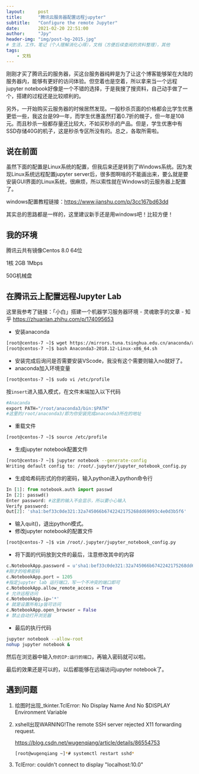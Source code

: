 ```yaml
---
layout:     post
title:      "腾讯云服务器配置远程jupyter"
subtitle:   "Configure the remote Jupyter"
date:       2021-02-20 22:51:00
author:     "Jpy"
header-img: "img/post-bg-2015.jpg"
# 生活，工作，笔记（个人理解消化心得），文档（方便后续查阅的资料整理），其他
tags:
    - 文档
---
```


刚刚才买了腾讯云的服务器，买这台服务器纯粹是为了让这个博客能够架在大陆的服务器内，能够有更好的访问体验。但空着也是空着，所以拿来当一个远程jupyter notebook好像是一个不错的选择，于是我搜了搜资料，自己动手做了一个，搭建的过程还是比较顺利的。

另外，一开始购买云服务器的时候居然发现。一般秒杀页面的价格都会比学生优惠更低一些，我这台是99一年，而学生优惠虽然打着0.7折的幌子，但一年是108元。而且秒杀一般都存量还比较大，不如买秒杀的产品。但是，学生优惠中有SSD存储40G的机子，这是秒杀专区所没有的。总之，各取所需啦。

## 说在前面

虽然下面的配置是Linux系统的配置，但我后来还是转到了Windows系统。因为发现Linux系统远程配置jupyter server后，很多图啊啥的不能画出来，要么就是要安装GUI界面的Linux系统，很麻烦，所以索性就在Windows的云服务器上配置了。

windows配置教程链接：https://www.jianshu.com/p/3cc167bd63dd

其实总的思路都是一样的，这里建议新手还是用windows吧！比较方便！

## 我的环境

腾讯云共有镜像Centos 8.0 64位

1核 2GB 1Mbps

50G机械盘

## 在腾讯云上配置远程Jupyter Lab

这里我参考了链接：「小白」搭建一个机器学习服务器环境 - 灵魂歌手的文章 - 知乎 https://zhuanlan.zhihu.com/p/174095653

* 安装anaconda

```bash
[root@centos-7 ~]$ wget https://mirrors.tuna.tsinghua.edu.cn/anaconda/archive/Anaconda3-2018.12-Linux-x86_64.sh
[root@centos-7 ~]$ bash Anaconda3-2018.12-Linux-x86_64.sh
```

* 安装完成后询问是否需要安装VScode，我没有这个需要则输入no就好了。
* anaconda加入环境变量

```bash
[root@centos-7 ~]$ sudo vi /etc/profile
```

按`insert`进入插入模式，在文件末端加入以下代码

```python
#Anacanda
export PATH="/root/anaconda3/bin:$PATH"
#这里的/root/anaconda3/即为你安装完成anaconda3所在的地址
```

* 重载文件

```bash
[root@centos-7 ~]$ source /etc/profile
```

* 生成jupyter notebook配置文件

```bash
[root@centos-7 ~]$ jupyter notebook --generate-config
Writing default config to: /root/.jupyter/jupyter_notebook_config.py
```

* 生成哈希码形式的你的密码，输入python进入python命令行

```python
In [1]: from notebook.auth import passwd
In [2]: passwd()
Enter password: #这里的输入不会显示，所以要小心输入
Verify password:
Out[2]: 'sha1:bef33c0de321:32a745066b6742242175268dd69093c4e0d3b5f6'
```

* 输入quit()，退出python模式。
* 修改jupyter notebook的配置文件

```bash
[root@centos-7 ~]$ vim /root/.jupyter/jupyter_notebook_config.py
```

* 将下面的代码放到文件的最后，注意修改其中的内容

```python
c.NotebookApp.password = u'sha1:bef33c0de321:32a745066b6742242175268dd69093c4e0d3b5f6'
#刚才的哈希密码
c.NotebookApp.port = 1205  
#指定jupyter lab 运行端口，写一个不冲突的端口即可  
c.NotebookApp.allow_remote_access = True
# 允许远程访问 
c.NotebookApp.ip='*'  
# 就是设置所有ip皆可访问  
c.NotebookApp.open_browser = False
# 禁止自动打开浏览器
```

* 最后的执行代码

```bash
jupyter notebook --allow-root
nohup jupyter notebook &
```

然后在浏览器中输入`你的IP:运行的端口`，再输入密码就可以啦。

最后的效果还是可以的，以后都能够在远端访问jupyter notebook了。

## 遇到问题

1. 绘图时出现_tkinter.TclError: No Display Name And No $DISPLAY Environment Variable

2. xshell出现WARNING!The remote SSH server rejected X11 forwarding request.

   https://blog.csdn.net/wugenqiang/article/details/86554753

   ```bash
   [root@wugenqiang ~]*# systemctl restart sshd*
   ```

3. TclError: couldn't connect to display "localhost:10.0"



